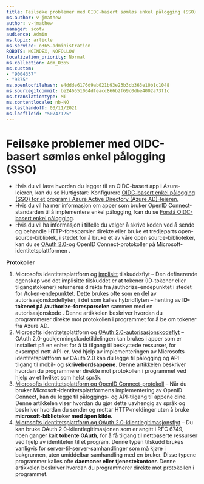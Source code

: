 ```yaml
---
title: Feilsøke problemer med OIDC-basert sømløs enkel pålogging (SSO)
ms.author: v-jmathew
author: v-jmathew
manager: scotv
audience: Admin
ms.topic: article
ms.service: o365-administration
ROBOTS: NOINDEX, NOFOLLOW
localization_priority: Normal
ms.collection: Adm_O365
ms.custom:
- "9004357"
- "9375"
ms.openlocfilehash: e4ddde6176d9ab021b93e23b3cb363e10b1c1048
ms.sourcegitcommit: be246651064dfeacc866b2f69c0dbe4002a73f1c
ms.translationtype: MT
ms.contentlocale: nb-NO
ms.lasthandoff: 03/11/2021
ms.locfileid: "50747125"
---
```

# <a name="troubleshoot-oidc-based-seamless-single-sign-on-sso-issues"></a>Feilsøke problemer med OIDC-basert sømløs enkel pålogging (SSO)

- Hvis du vil lære hvordan du legger til en OIDC-basert app i Azure-leieren, kan du se Hurtigstart: Konfigurere [OIDC-basert enkel pålogging (SSO) for et program i Azure Active Directory (Azure AD)-leieren.](https://docs.microsoft.com/azure/active-directory/manage-apps/add-application-portal-setup-oidc-sso)
- Hvis du vil ha mer informasjon om apper som bruker OpenID Connect-standarden til å implementere enkel pålogging, kan du se [Forstå OIDC-basert enkel pålogging](https://docs.microsoft.com/azure/active-directory/manage-apps/configure-oidc-single-sign-on).
- Hvis du vil ha informasjon i tilfelle du velger å skrive koden ved å sende og behandle HTTP-forespørsler direkte eller bruke et tredjeparts open-source-bibliotek, i stedet for å bruke et av våre open source-biblioteker, kan du se [OAuth 2.0-](https://docs.microsoft.com/azure/active-directory/develop/active-directory-v2-protocols)og OpenID Connect-protokoller på Microsoft-identitetsplattformen .

**Protokoller**

1. Microsofts identitetsplattform og [implisitt](https://docs.microsoft.com/azure/active-directory/develop/v2-oauth2-implicit-grant-flow) tilskuddsflyt – Den definerende egenskap ved det implisitte tilskuddet er at tokener (ID-tokener eller tilgangstokener) returneres direkte fra /authorize-endepunktet i stedet for /token-endepunktet. Dette brukes ofte som en del av autorisasjonskodeflyten, i det som kalles hybridflyten – henting av **ID-tokenet på /authorize-forespørselen** sammen med en autorisasjonskode . Denne artikkelen beskriver hvordan du programmerer direkte mot protokollen i programmet for å be om tokener fra Azure AD.
2. Microsofts identitetsplattform og [OAuth 2.0-autorisasjonskodeflyt](https://docs.microsoft.com/azure/active-directory/develop/v2-oauth2-auth-code-flow) – OAuth 2.0-godkjenningskodetildelingen kan brukes i apper som er installert på en enhet for å få tilgang til beskyttede ressurser, for eksempel nett-API-er. Ved hjelp av implementeringen av Microsofts identitetsplattform av OAuth 2.0 kan du legge til pålogging og API-tilgang til mobil- og **skrivebordsappene.** Denne artikkelen beskriver hvordan du programmerer direkte mot protokollen i programmet ved hjelp av et hvilket som helst språk.
3. [Microsofts identitetsplattform og OpenID Connect-protokoll](https://docs.microsoft.com/azure/active-directory/develop/v2-protocols-oidc) – Når du bruker Microsoft-identitetsplattformens implementering av OpenID Connect, kan du legge til påloggings- og API-tilgang til appene dine. Denne artikkelen viser hvordan du gjør dette uavhengig av språk og beskriver hvordan du sender og mottar HTTP-meldinger uten å bruke **microsoft-biblioteker med åpen kilde.**
4. [Microsofts identitetsplattform og OAuth 2.0-klientlegitimasjonsflyt](https://docs.microsoft.com/azure/active-directory/develop/v2-oauth2-client-creds-grant-flow) – Du kan bruke OAuth 2.0-klientlegitimasjonen som er angitt i RFC 6749, noen ganger kalt **tobente OAuth**, for å få tilgang til nettbaserte ressurser ved hjelp av identiteten til et program. Denne typen tilskudd brukes vanligvis for server-til-server-samhandlinger som må kjøre i bakgrunnen, uten umiddelbar samhandling med en bruker. Disse typene programmer kalles ofte **daemoner eller** **tjenestekontoer.** Denne artikkelen beskriver hvordan du programmerer direkte mot protokollen i programmet.
